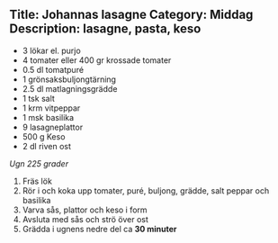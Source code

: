 Title: Johannas lasagne
Category: Middag
Description: lasagne, pasta, keso
---

* 3 lökar el. purjo
* 4 tomater eller 400 gr krossade tomater
* 0.5 dl tomatpuré
* 1 grönsaksbuljongtärning
* 2.5 dl matlagningsgrädde
* 1 tsk salt
* 1 krm vitpeppar
* 1 msk basilika
* 9 lasagneplattor
* 500 g Keso
* 2 dl riven ost

*Ugn 225 grader*

1. Fräs lök
2. Rör i och koka upp tomater, puré, buljong, grädde, salt peppar och basilika
3. Varva sås, plattor och keso i form
4. Avsluta med sås och strö över ost
5. Grädda i ugnens nedre del ca **30 minuter**
